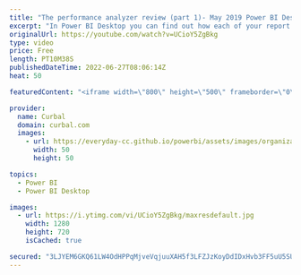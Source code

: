 ```yaml
---
title: "The performance analyzer review (part 1)- May 2019 Power BI Desktop Update"
excerpt: "In Power BI Desktop you can find out how each of your report elements, such as visuals and DAX formulas, are performing. Using the Performance Analyzer, you can see and record logs that measure how each of your report elements performs when users interact with them, and which aspects of their performance"
originalUrl: https://youtube.com/watch?v=UCioY5ZgBkg
type: video
price: Free
length: PT10M38S
publishedDateTime: 2022-06-27T08:06:14Z
heat: 50

featuredContent: "<iframe width=\"800\" height=\"500\" frameborder=\"0\" src=\"https://www.youtube.com/embed/UCioY5ZgBkg\" allow=\"accelerometer; autoplay; encrypted-media; gyroscope; picture-in-picture\" allowfullscreen></iframe>"

provider:
  name: Curbal
  domain: curbal.com
  images:
    - url: https://everyday-cc.github.io/powerbi/assets/images/organizations/curbal.com-50x50.jpg
      width: 50
      height: 50

topics:
  - Power BI
  - Power BI Desktop

images:
  - url: https://i.ytimg.com/vi/UCioY5ZgBkg/maxresdefault.jpg
    width: 1280
    height: 720
    isCached: true

secured: "3LJYEM6GKQ61LW4OdHPPqMjveVqjuuXAH5f3LFZJzKoyDdIDxHvb3FF5uU5SUJEoEVfnyjbBljSzWj/f//vcJxTb0uoVeeX+BRJ7mzpPdxknQemQu9K9f3kOj49wk7ZuyyB8VHTOkJsPj2MOL5OyS2+DWLzE3nuxyDLCVx/hbvvQGwgBe5HnDvreJ3QcUQTL1RhynVEu5RP1XrkxdhFgVLuqdEE83gtKTUZf7yWE10QrSJr4EGypgrlH5BJAlZ9ZFVsCg+DVPy6xxTIhTp9aMZK3MvlPHdkkp/I4Aq7LGa60lcsWO42q27Cwfvy0l2pUWxYOglaEtnTIbw/ee7Hsw8XR5UHR4uF2b4cHKava+22LUKHUijbOfK+I0Cj0u64+UXp36BmhpmHyiVFS0MMX6TOHElZmuDSxgpY864flpT4=;ZC9LxgWnfVb1MXZVhJleXA=="
---
```



